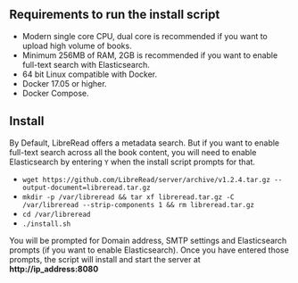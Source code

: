 <!---Copyright 2017 Nirmal Kumar--->

<!---This file is part of LibreRead.--->

<!---LibreRead is free software: you can redistribute it and/or modify
it under the terms of the GNU Affero General Public License as published by
the Free Software Foundation, either version 3 of the License, or
(at your option) any later version.--->

<!---LibreRead is distributed in the hope that it will be useful,
but WITHOUT ANY WARRANTY; without even the implied warranty of
MERCHANTABILITY or FITNESS FOR A PARTICULAR PURPOSE.  See the
GNU Affero General Public License for more details.--->

<!---You should have received a copy of the GNU Affero General Public License
along with LibreRead.  If not, see <http://www.gnu.org/licenses/>.--->

## Requirements to run the install script
* Modern single core CPU, dual core is recommended if you want to upload high volume of books.
* Minimum 256MB of RAM, 2GB is recommended if you want to enable full-text search with Elasticsearch.
* 64 bit Linux compatible with Docker.
* Docker 17.05 or higher.
* Docker Compose.

## Install
By Default, LibreRead offers a metadata search. But if you want to enable full-text search across all the book content, you will need to enable Elasticsearch by entering `Y` when the install script prompts for that.

* `wget https://github.com/LibreRead/server/archive/v1.2.4.tar.gz --output-document=libreread.tar.gz`
* `mkdir -p /var/libreread && tar xf libreread.tar.gz -C /var/libreread --strip-components 1 && rm libreread.tar.gz`
* `cd /var/libreread`
* `./install.sh`

You will be prompted for Domain address, SMTP settings and Elasticsearch prompts (if you want to enable Elasticsearch). Once you have entered those prompts, the script will install and start the server at **http://ip_address:8080**
